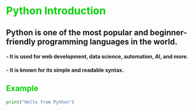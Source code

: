 # <span style="color: #00D100">Python Introduction</span>

## Python is one of the most popular and beginner-friendly programming languages in the world.

#### - It is used for web development, data science, automation, AI, and more.
#### - It is known for its simple and readable syntax.

## <span style="color: #00D100">Example</span>

```python
print("Hello from Python")
```